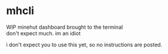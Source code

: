 # mhcli
WIP minehut dashboard brought to the terminal  
don't expect much. im an idiot  

i don't expect you to use this yet, so no instructions are posted.
